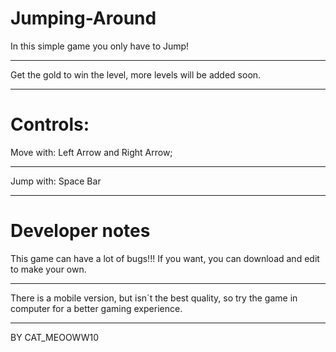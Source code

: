 # Jumping-Around
In this simple game you only have to Jump!
_____________________________________________
Get the gold to win the level, more levels will be added soon.
_____________________________________________
# Controls:
Move with: Left Arrow and Right Arrow;
_____________________________________________
Jump with: Space Bar
_____________________________________________
# Developer notes
This game can have a lot of bugs!!!
If you want, you can download and edit to make your own.
_____________________________________________
There is a mobile version, but isn´t the best quality, so try the game in computer for a better gaming experience.
_____________________________________________
BY CAT_MEOOWW10
